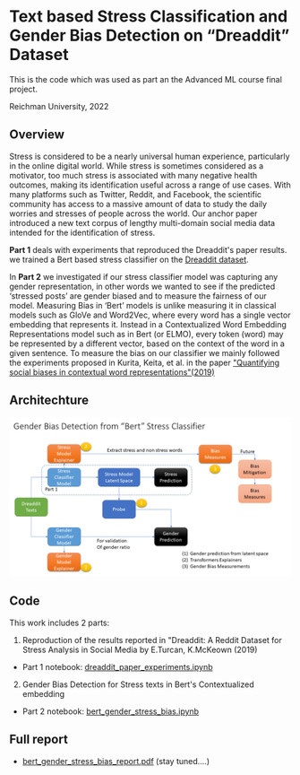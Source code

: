 # Text based Stress Classification and Gender Bias Detection on “Dreaddit” Dataset

This is the code which was used as part an the Advanced ML course final project.

Reichman University, 2022

## Overview
Stress is considered to be a nearly universal human experience, particularly in the online digital world. While stress is sometimes considered as a motivator, too much stress is associated with many negative health outcomes, making its identification useful across a range of use cases. With many platforms such as Twitter, Reddit, and Facebook, the scientific community has access to a massive amount of data to study the daily worries and stresses of people across the world. Our anchor paper introduced a new text corpus of lengthy multi-domain social media data intended for the identification of stress.

**Part 1** deals with experiments that reproduced the Dreaddit's paper results. we trained a Bert based stress classifier on the [Dreaddit dataset](https://www.kaggle.com/datasets/ruchi798/stress-analysis-in-social-media).

In **Part 2** we investigated if our stress classifier model was capturing any gender representation, in other words we wanted to see if the predicted ‘stressed posts’ are gender biased and to measure the fairness of our model.
Measuring Bias in ‘Bert’ models is unlike measuring it in classical models such as GloVe and Word2Vec, where every word has a single vector embedding that represents it. Instead in a Contextualized Word Embedding Representations model such as in Bert (or ELMO), every token (word) may be represented by a different vector, based on the context of the word in a given sentence.
To measure the bias on our classifier we mainly followed the experiments proposed in Kurita, Keita, et al. in the paper  ["Quantifying social biases in contextual word representations"(2019)](https://homes.cs.washington.edu/~yuliats/papers/bias_in_bert.pdf)

## Architechture
<img src='Gender_Bias_Detection_from_Stress_Model_Latent_Space.png' width="700"></img>

## Code

This work includes 2 parts:

1. Reproduction of the results reported in "Dreaddit: A Reddit Dataset for Stress Analysis in Social Media by E.Turcan, K.McKeown (2019)
- Part 1 notebook: [dreaddit_paper_experiments.ipynb](https://github.com/lleviraz/bert-gender-bias/blob/main/dreaddit_paper_experiments.ipynb)

2. Gender Bias Detection for Stress texts in Bert's Contextualized embedding
- Part 2 notebook: [bert_gender_stress_bias.ipynb](https://github.com/lleviraz/bert-gender-bias/blob/main/bert_gender_stress_bias.ipynb)

## Full report 

- [bert_gender_stress_bias_report.pdf](bert_gender_stress_bias.pdf) (stay tuned....)



